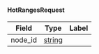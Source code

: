 

<a name="cockroach.server.serverpb.HotRangesRequest"></a>
#### HotRangesRequest

| Field | Type | Label |
| ----- | ---- | ----- |
| node_id | [string](#string) |  |


